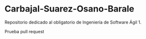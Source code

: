 # Carbajal-Suarez-Osano-Barale
Repositorio dedicado al obligatorio de Ingeniería de Software Ágil 1.

Prueba pull request
